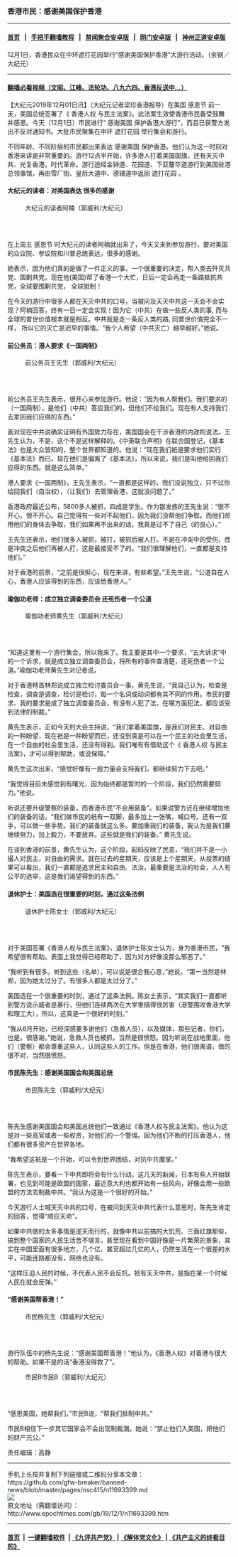 ### 香港市民：感谢美国保护香港
------------------------

#### [首页](https://github.com/gfw-breaker/banned-news/blob/master/README.md) &nbsp;&nbsp;|&nbsp;&nbsp; [手把手翻墙教程](https://github.com/gfw-breaker/guides/wiki) &nbsp;&nbsp;|&nbsp;&nbsp; [禁闻聚合安卓版](https://github.com/gfw-breaker/bn-android) &nbsp;&nbsp;|&nbsp;&nbsp; [网门安卓版](https://github.com/oGate2/oGate) &nbsp;&nbsp;|&nbsp;&nbsp; [神州正道安卓版](https://github.com/SzzdOgate/update) 



<div><img alt="" class="aligncenter wp-post-image" src="http://i.epochtimes.com/assets/uploads/2019/12/191201092447100615-600x400.jpg"/>
<div class="red16 caption">
 12月1日，香港民众在中环遮打花园举行“感谢美国保护香港”大游行活动。（余钢／大纪元）
</div>
</div><hr/>

#### [翻墙必看视频（文昭、江峰、法轮功、八九六四、香港反送中...）](https://github.com/gfw-breaker/banned-news/blob/master/pages/links.md)

<div><p>
 【大纪元2019年12月01日讯】（大纪元记者梁珍香港报导）在美国
 <ok href="http://www.epochtimes.com/gb/tag/%E6%84%9F%E6%81%A9%E8%8A%82.html">
  感恩节
 </ok>
 前一天，美国总统签署了《
 <ok href="http://www.epochtimes.com/gb/tag/%E9%A6%99%E6%B8%AF%E4%BA%BA%E6%9D%83.html">
  香港人权
 </ok>
 与民主法案》。此法案生效使香港市民备受鼓舞并感恩。今天（12月1日）市民进行“
 <ok href="http://www.epochtimes.com/gb/tag/%E6%84%9F%E8%B0%A2%E7%BE%8E%E5%9B%BD.html">
  感谢美国
 </ok>
 保护香港大游行”，而且已获警方发出不反对通知书。大批市民聚集在中环
 <ok href="http://www.epochtimes.com/gb/tag/%E9%81%AE%E6%89%93%E8%8A%B1%E5%9B%AD.html">
  遮打花园
 </ok>
 举行集会和游行。
</p>
<p>
 不同年龄、不同阶层的市民都出来表达
 <ok href="http://www.epochtimes.com/gb/tag/%E6%84%9F%E8%B0%A2%E7%BE%8E%E5%9B%BD.html">
  感谢美国
 </ok>
 保护香港。他们认为这一时刻对香港来讲是非常重要的。游行12点半开始，许多港人打着美国国旗，还有天灭中共、光复香港，时代革命。游行途经金钟道、花园道、下亚釐毕道游行到美国驻港总领事馆，再由雪厂街、皇后大道中、德辅道中返回
 <ok href="http://www.epochtimes.com/gb/tag/%E9%81%AE%E6%89%93%E8%8A%B1%E5%9B%AD.html">
  遮打花园
 </ok>
 。
</p>
<h4>
 大纪元的读者：对美国表达 很多的感谢
</h4>
<figure class="wp-caption aligncenter" id="attachment_11693413" style="width: 450px">
 <ok href="http://i.epochtimes.com/assets/uploads/2019/12/c73d1a92e01a579867df14a7be0aae77.jpg">
  <img alt="" class="wp-image-11693413 size-medium" src="http://i.epochtimes.com/assets/uploads/2019/12/c73d1a92e01a579867df14a7be0aae77-450x253.jpg"/>
 </ok>
 <br/><figcaption class="wp-caption-text">
  大纪元的读者阿楠（郭威利/大纪元）
 </figcaption><br/>
</figure><br/>
<p>
 在上周五
 <ok href="http://www.epochtimes.com/gb/tag/%E6%84%9F%E6%81%A9%E8%8A%82.html">
  感恩节
 </ok>
 时大纪元的读者阿楠就出来了，今天又来到参加游行，要对美国的众议院、参议院和川普总统表达，很多的感谢。
</p>
<p>
 她表示，因为他们真的是做了一件正义的事，一个很重要的决定，帮人类去歼灭共党、围剿共党。现在他(美国)帮了香港一个大忙，日后一定会再走一条路抵抗共党，全球要围剿共党， 全球抵制！
</p>
<p>
 在今天的游行中很多人都在天灭中共的口号，当被问及天灭中共这一天会不会实现？阿楠回答，终有一日一定会实现！因为它（中共）在做一些反人类的事, 而与全球的普世价值根本就是相反。中共就是走一条反人类的路, 同普世价值完全不一样， 所以它的灭亡是迟早的事情。“我个人希望（中共灭亡）越早越好。”她说。
</p>
<h4>
 前公务员：港人要求《一国两制》
</h4>
<figure class="wp-caption aligncenter" id="attachment_11693426" style="width: 450px">
 <ok href="http://i.epochtimes.com/assets/uploads/2019/12/960c0a97547912a91891f7fd62596b8a.jpg">
  <img alt="" class="wp-image-11693426 size-medium" src="http://i.epochtimes.com/assets/uploads/2019/12/960c0a97547912a91891f7fd62596b8a-450x253.jpg"/>
 </ok>
 <br/><figcaption class="wp-caption-text">
  前公务员王先生（郭威利/大纪元）
 </figcaption><br/>
</figure><br/>
<p>
 前公务员王先生表示，很开心来参加游行。他说：“因为有人帮我们。我们要求的（一国两制），是他们（中共）答应我们的，但他们不给我们。现在有人支持我们去拿回我们应得的东西。”
</p>
<p>
 面对现在中共说确实证明有外国势力存在，美国国会在干涉香港的内政的说法。王先生认为，不是，这个不是这样解释的。《中英联合声明》在联合国登记，《基本法》也是大众皆知的，整个世界都知道的。他说：“现在我们衹是要求他们实行《基本法》而已，现在他们是偏离了《基本法》，所以来说，我们是叫他给回我们应得的东西。就是这么简单。”
</p>
<p>
 港人要求《一国两制》，王先生表示，“一直都是这样的，我们没说独立，只不过你给回我们（自治权），（让我们）去管理香港，这就没问题了。”
</p>
<p>
 香港政府最近公布，5800多人被抓，四成是学生。作为银发族的王先生说：“很不开心，很不开心。自己觉得有一些对不起他们，因为我们没帮他们争取。而他们却用他们的身体去争取，我们如果再不出来的话，我真是过不了自己（的良心）。”
</p>
<p>
 王先生还表示，他们很多人被抓，被打，被抓后被人打。不是在冲突中的受伤，而是冲突之后他们再被人打，这是最接受不了的。“我们很理解他们，一直都是支持他们。”
</p>
<p>
 对于香港的前景，“之前是很担心，现在来讲，有些希望。”王先生说，“公道自在人心，香港人应该得到的东西，应该给香港人。”
</p>
<h4>
 瑜伽功老师：成立独立调查委员会 还死伤者一个公道
</h4>
<figure class="wp-caption aligncenter" id="attachment_11693417" style="width: 450px">
 <ok href="http://i.epochtimes.com/assets/uploads/2019/12/8cc1ac98575eac036c4faa797f182bc3.jpg">
  <img alt="" class="wp-image-11693417 size-medium" src="http://i.epochtimes.com/assets/uploads/2019/12/8cc1ac98575eac036c4faa797f182bc3-450x253.jpg"/>
 </ok>
 <br/><figcaption class="wp-caption-text">
  瑜伽功老师黄先生（郭威利/大纪元）
 </figcaption><br/>
</figure><br/>
<p>
 “知道这里有一个游行集会，所以我来了。我主要是其中一个要求，“五大诉求”中的一个诉求，就是成立独立调查委员会，将所有的事件查清楚，还死伤者一个公道。”瑜伽功老师黄先生对记者说。
</p>
<p>
 对于香港特首林郑说成立独立检讨委员会一事，黄先生说，“我自己认为，检查是检查，调查是调查，检讨是检讨，每一个名词或动词都有其不同的作用。市民的要求、我的要求是成了独立调查委员会，有没有人犯了法，在哪方面犯法，都应该受到法律的制裁。”
</p>
<p>
 黄先生表示，正如今天的大会主持说，“我们拿着美国旗，是我们对民主、对自由的一种盼望，现在衹是一种盼望而已，还没到真是可以在一个民主的社会里生活，在一个自由的社会里生活，还没有得到。我们唯有有借助这个《
 <ok href="http://www.epochtimes.com/gb/tag/%E9%A6%99%E6%B8%AF%E4%BA%BA%E6%9D%83.html">
  香港人权
 </ok>
 与民主法案》，才可以得到帮助，或说保障。”
</p>
<p>
 黄先生这次出来，“感觉好像有一股力量会支持我们，都继续努力下去吧。”
</p>
<p>
 “我觉得目前未感觉到有曙光，因为始终都是暂时的一个阶段，我们仍然需要努力。”他说。
</p>
<p>
 听说还要升级警察的装备，而香港市民“不会用装备”。如果说警方还在继续增加他们的装备的话，“我们做市民的衹有一双脚，最多加上一张嘴，喊口号。还有一双手，可以做一些手势。我们的装备就这么多。要加重我们的装备，我认为是我们要继续努力，加上毅力，不要放弃。这些就是我们的装备。” 黄先生说。
</p>
<p>
 在谈到香港的前景，黄先生认为，这个阶段，起码反映了民意，“我们并不是一小撮人对民主，对自由的需求。就在过去的星期天，应该是上个星期天，从投票的结果可以看出，我们一直都是追求民主和自由、法治，最重要是法治的社会，人人有公平的选举，这是我们渴望得到的东西。”
</p>
<h4>
 退休护士：美国选在很重要的时刻，通过这条法例
</h4>
<figure class="wp-caption aligncenter" id="attachment_11693422" style="width: 450px">
 <ok href="http://i.epochtimes.com/assets/uploads/2019/12/d8a4a74a463c7d569f1375f524709c77.jpg">
  <img alt="" class="wp-image-11693422 size-medium" src="http://i.epochtimes.com/assets/uploads/2019/12/d8a4a74a463c7d569f1375f524709c77-450x253.jpg"/>
 </ok>
 <br/><figcaption class="wp-caption-text">
  退休护士陈女士（郭威利/大纪元）
 </figcaption><br/>
</figure><br/>
<p>
 对于美国签署《香港人权与民主法案》，退休护士陈女士认为，身为香港市民，“我希望很有帮助。表面上我觉得已经帮助了，因为对方好像没那么邪恶了。”
</p>
<p>
 “我听到有很多。听到这些（名单），可以说是很合我心意，”她说，“第一当然是林郑，因为她太过分了。有很多人都是太过分了。”
</p>
<p>
 美国选在一个很重要的时刻，通过了这条法例。陈女士表示，“其实我们一直都听到警方说示威者是暴行，但他们连续两次在大学里搞得很厉害（港警围攻香港大学和理工大），所以，这真是一个很好的时刻。”
</p>
<p>
 “我从6月开始，已经深感要多谢他们（急救人员），以及媒体，那些记者，你们，也是。很感谢。”她说，急救人员也被抓，当然是很愤怒。因为听说在战地里面，他们（警察）都会尊重这些人，认同这些人的工作。但是在香港，他们很离谱，做的很不对，当然很愤怒。
</p>
<h4>
 市民陈先生：感谢美国国会和美国总统
</h4>
<figure class="wp-caption aligncenter" id="attachment_11693424" style="width: 450px">
 <ok href="http://i.epochtimes.com/assets/uploads/2019/12/608aa5c09652b88c1a2693b03383c5f1.jpg">
  <img alt="" class="wp-image-11693424 size-medium" src="http://i.epochtimes.com/assets/uploads/2019/12/608aa5c09652b88c1a2693b03383c5f1-450x253.jpg"/>
 </ok>
 <br/><figcaption class="wp-caption-text">
  市民陈先生（郭威利/大纪元）
 </figcaption><br/>
</figure><br/>
<p>
 陈先生感谢美国国会和美国总统他们一致通过《香港人权与民主法案》。他认为这是对一些高官或者一些权贵，对他们的一个警惕。因为他们不断的打压香港人，他们都有很多资产在世界各地。
</p>
<p>
 “我希望这衹是一个开始，可以令到世界团结，对抗中共魔掌。”
</p>
<p>
 陈先生表示，要看一下中共即将会有什么行动。这几天的新闻，日本有些人开始联署，也见到可能是欧盟的国家，最近意大利也都开始有一些风向，好像会用一些欧盟的方法去制裁中共。“我认为这是一个很好的开始。”
</p>
<p>
 今天游行人士喊天灭中共的口号，在被问到天灭中共代表什么意思时，陈先生肯定的回答，觉得“顺应天命”。
</p>
<p>
 如果中共做的太多事情是逆天而行的，就像中共以前搞的大饥荒、三面红旗那些，搞到整个国家的人民生活苦不堪言。甚至现在看到中国好像是一片繁荣的景象，其实在中国里面有很多地方，几个亿、甚至超过几忆的人，仍然生活在一个很差的水平，可能连路都没有，网络也没有。
</p>
<p>
 “这样压迫人民的时候，不代表人民不会反抗。衹有天灭中共，是指在某一个时候人民在就会反弹。”
</p>
<h4>
 “感谢美国帮香港！”
</h4>
<figure class="wp-caption aligncenter" id="attachment_11693425" style="width: 450px">
 <ok href="http://i.epochtimes.com/assets/uploads/2019/12/d49b4bd95a11fbe8a32464de43d64069.jpg">
  <img alt="" class="wp-image-11693425 size-medium" src="http://i.epochtimes.com/assets/uploads/2019/12/d49b4bd95a11fbe8a32464de43d64069-450x253.jpg"/>
 </ok>
 <br/><figcaption class="wp-caption-text">
  市民杨先生（郭威利/大纪元）
 </figcaption><br/>
</figure><br/>
<p>
 游行队伍中的杨先生说：“感谢美国帮香港！”他认为，《香港人权》对香港与很大的帮助。如果不是的话“香港没得救了”。
</p>
<figure class="wp-caption aligncenter" id="attachment_11693429" style="width: 450px">
 <ok href="http://i.epochtimes.com/assets/uploads/2019/12/6bb58b7abe3a560c2ca305e4ff2000f7.jpg">
  <img alt="" class="wp-image-11693429 size-medium" src="http://i.epochtimes.com/assets/uploads/2019/12/6bb58b7abe3a560c2ca305e4ff2000f7-450x253.jpg"/>
 </ok>
 <br/><figcaption class="wp-caption-text">
  市民B市民B（郭威利/大纪元）
 </figcaption><br/>
</figure><br/>
<p>
 “感恩美国，她帮我们。”市民B说，“帮我们抵制中共。”
</p>
<p>
 市民B相信下一步其它国家会不会出现制裁潮。她说：“禁止他们入美国，把他们的财产充公。”
</p>
<p>
 责任编辑：高静
</p>
</div>
<hr/>
手机上长按并复制下列链接或二维码分享本文章：<br/>
https://github.com/gfw-breaker/banned-news/blob/master/pages/nsc415/n11693399.md <br/>
<a href='https://github.com/gfw-breaker/banned-news/blob/master/pages/nsc415/n11693399.md'><img src='https://github.com/gfw-breaker/banned-news/blob/master/pages/nsc415/n11693399.md.png'/></a> <br/>
原文地址（需翻墙访问）：http://www.epochtimes.com/gb/19/12/1/n11693399.htm


------------------------
#### [首页](https://github.com/gfw-breaker/banned-news/blob/master/README.md) &nbsp;|&nbsp; [一键翻墙软件](https://github.com/gfw-breaker/nogfw/blob/master/README.md) &nbsp;| [《九评共产党》](https://github.com/gfw-breaker/9ping.md/blob/master/README.md#九评之一评共产党是什么) | [《解体党文化》](https://github.com/gfw-breaker/jtdwh.md/blob/master/README.md) | [《共产主义的终极目的》](https://github.com/gfw-breaker/gczydzjmd.md/blob/master/README.md)


<img src='http://gfw-breaker.win/banned-news/pages/nsc415/n11693399.md' width='0px' height='0px'/>